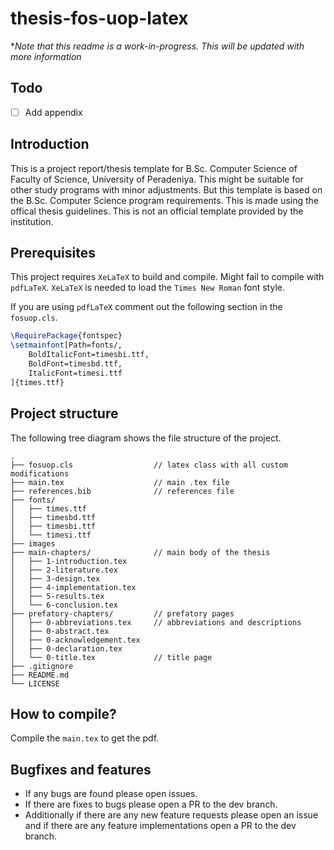 # thesis-fos-uop-latex
**Note that this readme is a work-in-progress. This will be updated with more information*

## Todo
- [ ] Add appendix

## Introduction

This is a project report/thesis template for B.Sc. Computer Science of Faculty of Science, University of Peradeniya. This might be suitable for other study programs with minor adjustments. But this template is based on the B.Sc. Computer Science program requirements. This is made using the offical thesis guidelines. This is not an official template provided by the institution. 

## Prerequisites

This project requires `XeLaTeX` to build and compile. Might fail to compile with `pdfLaTeX`. `XeLaTeX` is needed to load the `Times New Roman` font style.

If you are using `pdfLaTeX` comment out the following section in the `fosuop.cls`.

```tex
\RequirePackage{fontspec}
\setmainfont[Path=fonts/,
    BoldItalicFont=timesbi.ttf,
    BoldFont=timesbd.ttf,
    ItalicFont=timesi.ttf
]{times.ttf}
```

## Project structure

The following tree diagram shows the file structure of the project. 

```
.
├── fosuop.cls                  // latex class with all custom modifications
├── main.tex                    // main .tex file
├── references.bib              // references file
├── fonts/
│   ├── times.ttf
│   ├── timesbd.ttf
│   ├── timesbi.ttf
│   └── timesi.ttf
├── images
├── main-chapters/              // main body of the thesis
│   ├── 1-introduction.tex
│   ├── 2-literature.tex
│   ├── 3-design.tex
│   ├── 4-implementation.tex
│   ├── 5-results.tex
│   └── 6-conclusion.tex
├── prefatory-chapters/         // prefatory pages
│   ├── 0-abbreviations.tex     // abbreviations and descriptions
│   ├── 0-abstract.tex
│   ├── 0-acknowledgement.tex
│   ├── 0-declaration.tex
│   └── 0-title.tex             // title page
├── .gitignore
├── README.md
└── LICENSE
```

## How to compile? 

Compile the `main.tex` to get the pdf. 

## Bugfixes and features

- If any bugs are found please open issues. 
- If there are fixes to bugs please open a PR to the dev branch. 
- Additionally if there are any new feature requests please open an issue and if there are any feature implementations open a PR to the dev branch. 
